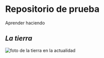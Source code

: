 # Repositorio de prueba
Aprender haciendo

## *La tierra*

![foto de la tierra en la actualidad](https://s3-eu-west-3.amazonaws.com/web-magazines/entornos/deployment/visavis/wp-content/uploads/2019/04/22163449/tierra_destacada.jpg)
